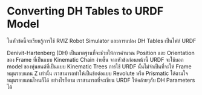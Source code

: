 # Converting DH Tables to URDF Model

ในหัวข้อนี้จะเรียนรู้การใช้ RVIZ Robot Simulator และการแปลง DH Tables เป็นไฟล์ URDF



Denivit-Hartenberg \(DH\) เป็นมาตฐานที่จะช่วยให้การคำนวณ Position และ Orientation ของ Frame ที่เป็นแบบ Kinematic Chain ง่ายขึ้น จากหัวข้อก่อนหน้านี้ URDF จะใช้บอก model ของหุ่นยนต์ที่เป็นแบบ Kinematic Trees การใช้ URDF นั้นไม่จำเป็นที่จะให้ Frame หมุนรอบแกน Z เท่านั้น เราสามารถทำให้เป็นข้อต่อแบบ Revolute หรือ Prismatic ได้ตามใจ หมุนรอบแกนไหนก็ได้ อย่างไรก็ตาม เราสามารถที่จะเขียน URDF ให้คล้ายๆกับ DH Parameters ได้





